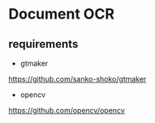 # Document OCR

## requirements

+ gtmaker

https://github.com/sanko-shoko/gtmaker

+ opencv

https://github.com/opencv/opencv

